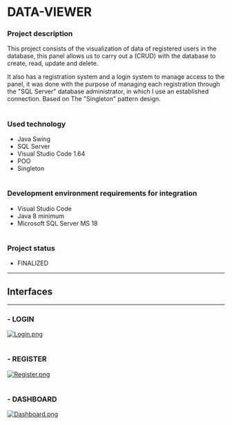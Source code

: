 # **DATA-VIEWER**

### **Project description**

This project consists of the visualization of data of registered users in the database, this panel allows us to carry out a (CRUD) with the database to create, read, update and delete.

It also has a registration system and a login system to manage access to the panel, it was done with the purpose of managing each registration through the "SQL Server" database administrator, in which I use an established connection. Based on The "Singleton" pattern design.

#

### **Used technology**

- Java Swing
- SQL Server
- Visual Studio Code 1.64
- POO
- Singleton

#

### **Development environment requirements for integration**

- Visual Studio Code
- Java 8 minimum
- Microsoft SQL Server MS 18

#

### **Project status**

- FINALIZED

 -------------------------------------------------------------------------------------------------------------------------------------

 ## **Interfaces**
 
 --------------------------------------------------------------------------------------------------------------------------------------


### **- LOGIN**

[![Login.png](https://i.postimg.cc/PxGRkWkY/Login.png)](https://postimg.cc/McDD7jHp)

#

### **- REGISTER**

[![Register.png](https://i.postimg.cc/1tpYR89T/Register.png)](https://postimg.cc/N9jxpf27)

#

### **- DASHBOARD**

[![Dashboard.png](https://i.postimg.cc/g0LT5M1G/Dashboard.png)](https://postimg.cc/rdcjR98H)


